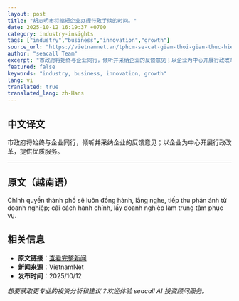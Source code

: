 ```yaml
---
layout: post
title: "胡志明市将缩短企业办理行政手续的时间。"
date: 2025-10-12 16:19:37 +0700
category: industry-insights
tags: ["industry","business","innovation","growth"]
source_url: "https://vietnamnet.vn/tphcm-se-cat-giam-thoi-gian-thuc-hien-thu-tuc-hanh-chinh-cua-doanh-nghiep-2451611.html"
author: "seacall Team"
excerpt: "市政府将始终与企业同行，倾听并采纳企业的反馈意见；以企业为中心开展行政改革，提供优质服务。..."
featured: false
keywords: "industry, business, innovation, growth"
lang: vi
translated: true
translated_lang: zh-Hans
---
```


## 中文译文

市政府将始终与企业同行，倾听并采纳企业的反馈意见；以企业为中心开展行政改革，提供优质服务。

---

## 原文（越南语）

Chính quyền thành phố sẽ luôn đồng hành, lắng nghe, tiếp thu phản ánh từ doanh nghiệp; cải cách hành chính, lấy doanh nghiệp làm trung tâm phục vụ.

## 相关信息

- **原文链接**：[查看完整新闻](https://vietnamnet.vn/tphcm-se-cat-giam-thoi-gian-thuc-hien-thu-tuc-hanh-chinh-cua-doanh-nghiep-2451611.html)
- **新闻来源**：VietnamNet
- **发布时间**：2025/10/12

*想要获取更专业的投资分析和建议？欢迎体验 seacall AI 投资顾问服务。*